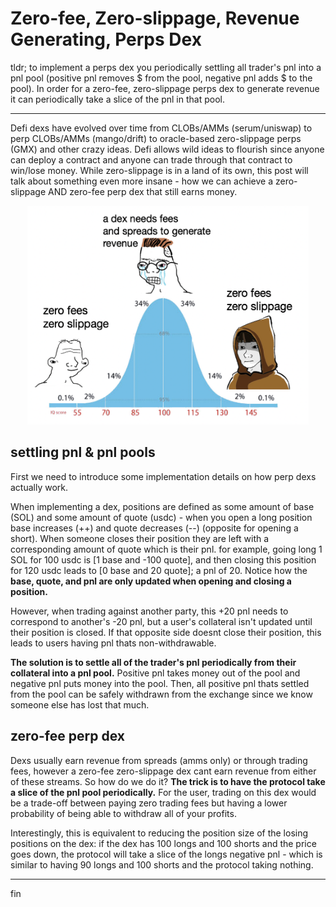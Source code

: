# Zero-fee, Zero-slippage, Revenue Generating, Perps Dex

tldr; to implement a perps dex you periodically settling all trader's pnl into a pnl pool (positive pnl removes $ from the pool, negative pnl adds $ to the pool). In order for a zero-fee, zero-slippage perps dex to generate revenue it can periodically take a slice of the pnl in that pool.

---

Defi dexs have evolved over time from CLOBs/AMMs (serum/uniswap) to perp CLOBs/AMMs (mango/drift) to oracle-based zero-slippage perps (GMX) and other crazy ideas. Defi allows wild ideas to flourish since anyone can deploy a contract and anyone can trade through that contract to win/lose money. While zero-slippage is in a land of its own, this post will talk about something even more insane - how we can achieve a zero-slippage AND zero-fee perp dex that still earns money.

<div align="center">
<img src="2023-01-10-18-58-40.png" width="450" height="350">
</div>

## settling pnl & pnl pools

First we need to introduce some implementation details on how perp dexs actually work.

When implementing a dex, positions are defined as some amount of base (SOL) and some amount of quote (usdc) - when you open a long position base increases (++) and quote decreases (--) (opposite for opening a short). When someone closes their position they are left with a corresponding amount of quote which is their pnl. for example, going long 1 SOL for 100 usdc is [1 base and -100 quote], and then closing this position for 120 usdc leads to [0 base and 20 quote]; a pnl of 20. Notice how the **base, quote, and pnl are only updated when opening and closing a position.**

However, when trading against another party, this +20 pnl needs to correspond to another's -20 pnl, but a user's collateral isn't updated until their position is closed. If that opposite side doesnt close their position, this leads to users having pnl thats non-withdrawable. 

**The solution is to settle all of the trader's pnl periodically from their collateral into a pnl pool.** Positive pnl takes money out of the pool and negative pnl puts money into the pool. Then, all positive pnl thats settled from the pool can be safely withdrawn from the exchange since we know someone else has lost that much. 

## zero-fee perp dex 

Dexs usually earn revenue from spreads (amms only) or through trading fees, however a zero-fee zero-slippage dex cant earn revenue from either of these streams. So how do we do it? **The trick is to have the protocol take a slice of the pnl pool periodically.** For the user, trading on this dex would be a trade-off between paying zero trading fees but having a lower probability of being able to withdraw all of your profits. 

Interestingly, this is equivalent to reducing the position size of the losing positions on the dex: if the dex has 100 longs and 100 shorts and the price goes down, the protocol will take a slice of the longs negative pnl - which is similar to having 90 longs and 100 shorts and the protocol taking nothing. 

--- 

fin

<!-- note 

intro 

the defi path seems to have started from CLOBS -> AMMs -> perps -> perps (with AMMs or CLOBS) -> zero-slippage perps ... 
but where to next? the reason i started defi was because of the idea that if you can think of a crazy idea, you 
can actually implement it and others can use it to earn or lose their money - it doesnt matter who you are 
you deploy it and anyone can use it. so where to next? this will intro a new perps dex which could be even more insane - 
it basically can allow zero-fee perps while the protocol earns money. How can a perp earn money without fees? first we need to intro some implementation details of perps. You can checkout this primer for the basics of perps [link]

- defi dexs have evolved over time 
- defi allows crazy ideas to financial ideas to flourish
- zero-slippage perps exist
- how can we achieve zero-fee dexs 

settle pnl

- the way exchanges work is you have a base and quote amount (btc and usd)
- when you open a long base++ and quote-- 
- when you close a long (go short) base-- and quote++
- ie if you long 1 btc for 100$ (1 base -100 quote), and when you close 1 btc for 200$ (-1 base +200 quote)
    the net effect is 0 base 200 quote 
- ideally you should then be able to withdraw your 200 usd from the exchange 
- however, notice how the pnl of a user doesnt actually exist until the position is closed 
- this could lead to some strange behaviour when not accounted for - ie, allowing them to withdraw can lead to all the exchanges collateral being emptied from a single trader!
- the soln is to 'settle' a users pnl periodically to a pnl pool
  - positive pnl takes money out of the pool 
  - negative pnl puts money into the pool 
- then all the positived pnl thats settled can be saftely withdrawn from the exchange bc someone else has lost that money 

- positions are implemented as an amount of base and quote 
- a trade between two parties requires both parties to open and close positions to recieve their pnl
- however, in an exchange when one side of the trade closes, the other doesnt always 
- leading to unwithdraw-able funds 
- the solution is to settle user's pnl periodically using a pnl pool 
- funds withdrawn from the pool are saftely withdraw-able 


## long/short imbalance

- when it comes to AMMs/oracle-based perp dexs (Drift and GMX) users can take positions 
- without any other trader taking the other side the problem is that 
- this can lead to having too many longs and not enough shorts 
- if the price goes up in this situation then there wont be enought pnl 
- in the pnl pool for the longs to all settle their profits (since everyone won and noone lost)

## blah 

assume a perp dex allowed zero-slippage (ie, they cant earn money from the spread) and zero-fee (they cant earn money from trades) how can they earn money? the trick is to take a slice of the pnl pool - as traders lose money, the pnl pool will be funded with exccess pnl to withdraw from so the dex can periodically pull x% of the pnl from the pool into its own wallet as a replacement for the fee. this will lead to an imbalance of pnl between the winners and losers, which would require more losers to fund the winners - however, since perps dex are all trading virtual liquidity (ie, you dont actually get any tokens) this is just a trade off between reduce fees but increases long/short imbalance. traders run the 
risk of not being able to withdraw their profits but are able to trade with zero fees!

- dexs usually earn revenue through spreads (amms only) or fees
- however, a zero-slippage zero-fee dex cant earn from either 
- the trick is to take a slice of the pnl pool periodically 
- this becomes a trade off between trading fees and being able to withdraw your profits 
- also, by taking pnl from the pnl pool is equivalent to reducing the position size of the loser
- this means this model is increasing the long/short dex imbalance problem to set the fees to zero


- -->